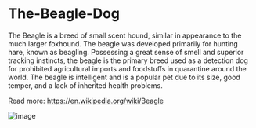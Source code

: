 # The-Beagle-Dog
The Beagle is a breed of small scent hound, similar in appearance to the much
larger foxhound. The beagle was developed primarily for hunting hare, known as
beagling. Possessing a great sense of smell and superior tracking instincts, the
beagle is the primary breed used as a detection dog for prohibited agricultural
imports and foodstuffs in quarantine around the world. The beagle is intelligent
and is a popular pet due to its size, good temper, and a lack of inherited health
problems.

Read more: 
https://en.wikipedia.org/wiki/Beagle


![image](https://github.com/jaswantgurjar/The-Beagle-Dog/assets/139113439/7d067ad6-78f3-4a20-8f1a-da26c1e29fe7)


